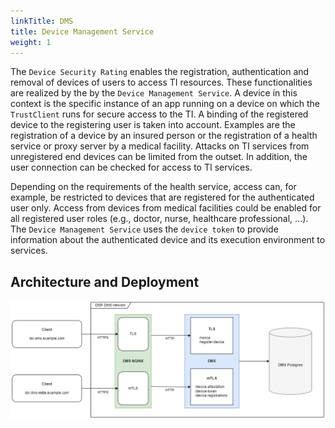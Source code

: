 ```yaml
---
linkTitle: DMS
title: Device Management Service
weight: 1
---
```


The `Device Security Rating` enables the registration, authentication and removal of devices of users to access TI resources. These functionalities are realized by the by the `Device Management Service`.  A device in this context is the specific instance of an app running on a device on which the `TrustClient` runs for secure access to the TI. A binding of the registered device to the registering user is taken into account. Examples are the registration of a device by an insured person or the registration of a health service or proxy server by a medical facility. Attacks on TI services from unregistered end devices can be limited from the outset. In addition, the user connection can be checked for access to TI services. 

 Depending on the requirements of the health service, access can, for example, be restricted to  devices that are registered for the authenticated user only. Access from devices from medical facilities could be enabled for all registered user roles (e.g., doctor, nurse, healthcare professional, ...). The `Device Management Service` uses the `device token` to provide information about the authenticated device and its execution environment to services.

## Architecture and Deployment

![dms_deployment](dms_deployment_example.png)